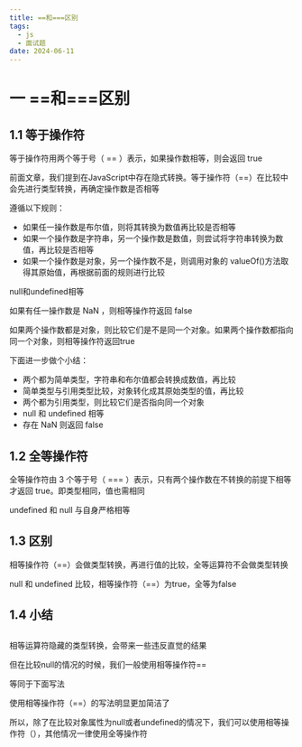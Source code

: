 ```yaml
---
title: ==和===区别
tags:
  - js
  - 面试题
date: 2024-06-11
---
```


# 一 ==和===区别

## 1.1 等于操作符

等于操作符⽤两个等于号（ == ）表⽰，如果操作数相等，则会返回 true

前⾯⽂章，我们提到在JavaScript中存在隐式转换。等于操作符（==）在⽐较中会先进⾏类型转换，再确定操作数是否相等

遵循以下规则：
- 如果任⼀操作数是布尔值，则将其转换为数值再⽐较是否相等
- 如果⼀个操作数是字符串，另⼀个操作数是数值，则尝试将字符串转换为数值，再⽐较是否相等
- 如果⼀个操作数是对象，另⼀个操作数不是，则调⽤对象的 valueOf()⽅法取得其原始值，再根据前⾯的规则进⾏⽐较

null和undefined相等

如果有任⼀操作数是 NaN ，则相等操作符返回 false

如果两个操作数都是对象，则⽐较它们是不是同⼀个对象。如果两个操作数都指向同⼀个对象，则相等操作符返回true

下⾯进⼀步做个⼩结：
- 两个都为简单类型，字符串和布尔值都会转换成数值，再⽐较
- 简单类型与引⽤类型⽐较，对象转化成其原始类型的值，再⽐较
- 两个都为引⽤类型，则⽐较它们是否指向同⼀个对象
- null 和 undefined 相等
- 存在 NaN 则返回 false

## 1.2 全等操作符

全等操作符由 3 个等于号（ === ）表⽰，只有两个操作数在不转换的前提下相等才返回 true。即类型相同，值也需相同

undefined 和 null 与⾃⾝严格相等

## 1.3 区别

相等操作符（==）会做类型转换，再进⾏值的⽐较，全等运算符不会做类型转换

null 和 undefined ⽐较，相等操作符（==）为true，全等为false

## 1.4 ⼩结
## 
相等运算符隐藏的类型转换，会带来⼀些违反直觉的结果

但在⽐较null的情况的时候，我们⼀般使⽤相等操作符==

等同于下⾯写法

使⽤相等操作符（==）的写法明显更加简洁了

所以，除了在⽐较对象属性为null或者undefined的情况下，我们可以使⽤相等操作符（），其他情况⼀律使⽤全等操作符